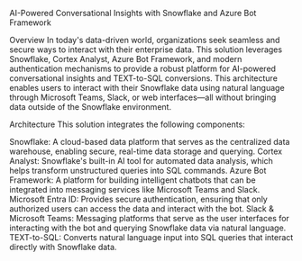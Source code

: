 AI-Powered Conversational Insights with Snowflake and Azure Bot Framework

Overview
In today's data-driven world, organizations seek seamless and secure ways to interact with their enterprise data. This solution leverages Snowflake, Cortex Analyst, Azure Bot Framework, and modern authentication mechanisms to provide a robust platform for AI-powered conversational insights and TEXT-to-SQL conversions. This architecture enables users to interact with their Snowflake data using natural language through Microsoft Teams, Slack, or web interfaces—all without bringing data outside of the Snowflake environment.

Architecture
This solution integrates the following components:

Snowflake: A cloud-based data platform that serves as the centralized data warehouse, enabling secure, real-time data storage and querying.
Cortex Analyst: Snowflake's built-in AI tool for automated data analysis, which helps transform unstructured queries into SQL commands.
Azure Bot Framework: A platform for building intelligent chatbots that can be integrated into messaging services like Microsoft Teams and Slack.
Microsoft Entra ID: Provides secure authentication, ensuring that only authorized users can access the data and interact with the bot.
Slack & Microsoft Teams: Messaging platforms that serve as the user interfaces for interacting with the bot and querying Snowflake data via natural language.
TEXT-to-SQL: Converts natural language input into SQL queries that interact directly with Snowflake data.
